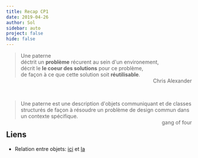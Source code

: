 ```yaml
---
title: Recap CP1
date: 2019-04-26
author: Sol
sidebar: auto
project: false
hide: false
---
```


> Une paterne <br>
> déctrit un **problème** récurent au sein d'un environement, <br> décrit le **le coeur des solutions** pour ce problème, <br> de façon à ce que cette solution soit **réutilisable**. <br>
> <span style="float: right">Chris Alexander</span>

<br> <br>

> Une paterne est une description d'objets communiquant et de classes structurés de façon à résoudre un problème de design commun dans un contexte spécifique. <br>
> <span style="float: right">gang of four</span>


## Liens

* Relation entre objets: [ici](/articles/programmation/recap_relations_objets.html) et [la](https://roscas.github.io/prog/Prog-composition-aggregation.html) 